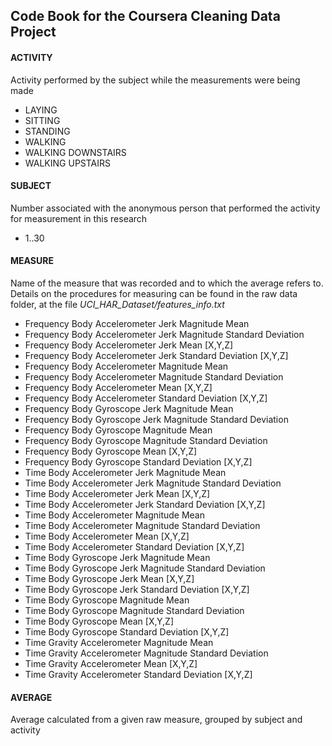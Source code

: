 ## Code Book for the Coursera Cleaning Data Project

#### ACTIVITY

Activity performed by the subject while the measurements were being made
  - LAYING
  - SITTING
  - STANDING
  - WALKING
  - WALKING DOWNSTAIRS
  - WALKING UPSTAIRS
     

#### SUBJECT

Number associated with the anonymous person that performed the activity for measurement in this research
  - 1..30
   

#### MEASURE

Name of the measure that was recorded and to which the average refers to. Details on the procedures for measuring can be found in 
the raw data folder, at the file *UCI_HAR_Dataset/features_info.txt* 
  - Frequency Body Accelerometer Jerk Magnitude Mean
  - Frequency Body Accelerometer Jerk Magnitude Standard Deviation
  - Frequency Body Accelerometer Jerk Mean [X,Y,Z]
  - Frequency Body Accelerometer Jerk Standard Deviation [X,Y,Z]
  - Frequency Body Accelerometer Magnitude Mean
  - Frequency Body Accelerometer Magnitude Standard Deviation
  - Frequency Body Accelerometer Mean [X,Y,Z]
  - Frequency Body Accelerometer Standard Deviation [X,Y,Z]
  - Frequency Body Gyroscope Jerk Magnitude Mean
  - Frequency Body Gyroscope Jerk Magnitude Standard Deviation
  - Frequency Body Gyroscope Magnitude Mean
  - Frequency Body Gyroscope Magnitude Standard Deviation
  - Frequency Body Gyroscope Mean [X,Y,Z]
  - Frequency Body Gyroscope Standard Deviation [X,Y,Z]
  - Time Body Accelerometer Jerk Magnitude Mean
  - Time Body Accelerometer Jerk Magnitude Standard Deviation
  - Time Body Accelerometer Jerk Mean [X,Y,Z]
  - Time Body Accelerometer Jerk Standard Deviation [X,Y,Z]
  - Time Body Accelerometer Magnitude Mean
  - Time Body Accelerometer Magnitude Standard Deviation
  - Time Body Accelerometer Mean [X,Y,Z]
  - Time Body Accelerometer Standard Deviation [X,Y,Z]
  - Time Body Gyroscope Jerk Magnitude Mean
  - Time Body Gyroscope Jerk Magnitude Standard Deviation
  - Time Body Gyroscope Jerk Mean [X,Y,Z]
  - Time Body Gyroscope Jerk Standard Deviation [X,Y,Z]
  - Time Body Gyroscope Magnitude Mean
  - Time Body Gyroscope Magnitude Standard Deviation
  - Time Body Gyroscope Mean [X,Y,Z]
  - Time Body Gyroscope Standard Deviation [X,Y,Z]
  - Time Gravity Accelerometer Magnitude Mean
  - Time Gravity Accelerometer Magnitude Standard Deviation
  - Time Gravity Accelerometer Mean [X,Y,Z]
  - Time Gravity Accelerometer Standard Deviation [X,Y,Z]


#### AVERAGE

Average calculated from a given raw measure, grouped by subject and activity
